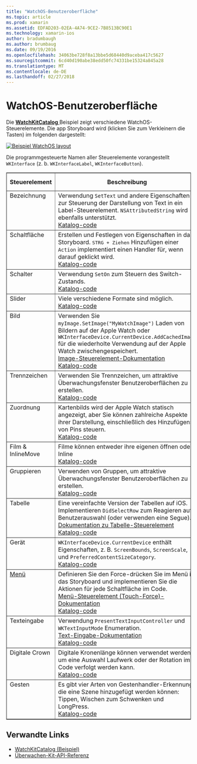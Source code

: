 ```yaml
---
title: "WatchOS-Benutzeroberfläche"
ms.topic: article
ms.prod: xamarin
ms.assetid: EDFAD203-02EA-4A74-9CE2-7B8513BC90E1
ms.technology: xamarin-ios
author: bradumbaugh
ms.author: brumbaug
ms.date: 09/19/2016
ms.openlocfilehash: 34063be728f8a13bbe5d68440d9aceba417c5627
ms.sourcegitcommit: 6cd40d190abe38edd50fc74331be15324a845a28
ms.translationtype: MT
ms.contentlocale: de-DE
ms.lasthandoff: 02/27/2018
---
```

# <a name="watchos-user-interface"></a>WatchOS-Benutzeroberfläche

Die [ **WatchKitCatalog** ](https://github.com/xamarin/monotouch-samples/tree/master/watchOS/WatchKitCatalog) Beispiel zeigt verschiedene WatchOS-Steuerelemente. Die app Storyboard wird (klicken Sie zum Verkleinern die Tasten) im folgenden dargestellt:

[ ![](images/storyboard-sml.png "Beispiel WatchOS layout")](images/storyboard.png)

Die programmgesteuerte Namen aller Steuerelemente vorangestellt `WKInterface` (z. b. `WKInterfaceLabel`, `WKInterfaceButton`).


<table align="center" border="1" cellpadding="1" cellspacing="1">
  <thead>
      <th>
        <strong>Steuerelement</strong>
      </th>
      <th>
        <strong>Beschreibung</strong>
      </th>
      <th>
        <strong>bildschirmabbildung von</strong>
      </th>
    </thead>
    <tbody>
    <tr>
      <td valign="top">
Bezeichnung </td>
      <td valign="top">
Verwendung <code>SetText</code> und andere Eigenschaften zur Steuerung der Darstellung von Text in ein Label-Steuerelement. <code>NSAttributedString</code> wird ebenfalls unterstützt.
        <br />
        <a href="https://github.com/xamarin/ios-samples/blob/master/watchOS/WatchKitCatalog/WatchKit3Extension/LabelDetailController.cs">Katalog-code</a>
      </td>
      <td>
        <img src="Images/label.png" class="tableimg">
      </td>
    </tr>
    <tr>
      <td valign="top">
Schaltfläche </td>
      <td valign="top">
Erstellen und Festlegen von Eigenschaften in das Storyboard. <kbd>STRG + Ziehen</kbd> Hinzufügen einer <code>Action</code> implementiert einen Handler für, wenn darauf geklickt wird.
        <br />
        <a href="https://github.com/xamarin/ios-samples/blob/master/watchOS/WatchKitCatalog/WatchKit3Extension/ButtonDetailController.cs">Katalog-code</a>
      </td>
      <td>
        <img src="Images/button.png" class="tableimg">
      </td>
    </tr>
    <tr>
      <td valign="top">
Schalter </td>
      <td valign="top">
Verwendung <code>SetOn</code> zum Steuern des Switch-Zustands.
        <br />
        <a href="https://github.com/xamarin/ios-samples/blob/master/watchOS/WatchKitCatalog/WatchKit3Extension/SwitchDetailController.cs">Katalog-code</a>
      </td>
      <td>
        <img src="Images/switch.png" class="tableimg">
      </td>
    </tr>
    <tr>
      <td valign="top">
Slider </td>
      <td valign="top">
Viele verschiedene Formate sind möglich.
        <br />
        <a href="https://github.com/xamarin/ios-samples/blob/master/watchOS/WatchKitCatalog/WatchKit3Extension/SliderDetailController.cs">Katalog-code</a>
      </td>
      <td>
        <img src="Images/slider.png" class="tableimg">
      </td>
    </tr>
    <tr>
      <td valign="top">
Bild </td>
      <td valign="top">
Verwenden Sie <code>myImage.SetImage("MyWatchImage")</code> Laden von Bildern auf der Apple Watch oder <code>WKInterfaceDevice.CurrentDevice.AddCachedImage</code> für die wiederholte Verwendung auf der Apple Watch zwischengespeichert.
        <br />
        <a href="~/ios/watchos/user-interface/image.md">Image-Steuerelement-Dokumentation</a>
        <br />
        <a href="https://github.com/xamarin/ios-samples/blob/master/watchOS/WatchKitCatalog/WatchKit3Extension/ImageDetailController.cs">Katalog-code</a>
      </td>
      <td>
        <img src="Images/image.png" class="tableimg">
      </td>
    </tr>
    <tr>
      <td valign="top">
Trennzeichen </td>
      <td valign="top">
Verwenden Sie Trennzeichen, um attraktive Überwachungsfenster Benutzeroberflächen zu erstellen.
        <br />
        <a href="https://github.com/xamarin/ios-samples/blob/master/watchOS/WatchKitCatalog/WatchKit3Extension/SeparatorDetailController.cs">Katalog-code</a>
      </td>
      <td>
        <img src="Images/separator.png" class="tableimg">
      </td>
    </tr>
    <tr>
      <td valign="top">
Zuordnung </td>
      <td valign="top">
Kartenbilds wird der Apple Watch statisch angezeigt, aber Sie können zahlreiche Aspekte ihrer Darstellung, einschließlich des Hinzufügens von Pins steuern.
        <br />
        <a href="https://github.com/xamarin/ios-samples/blob/master/watchOS/WatchKitCatalog/WatchKit3Extension/MapDetailController.cs">Katalog-code</a>
      </td>
      <td>
        <img src="Images/map.png" class="tableimg">
      </td>
    </tr>
    <tr>
      <td valign="top">
Film & InlineMove </td>
      <td valign="top">
Filme können entweder ihre eigenen öffnen oder Inline <br />
        <a href="https://github.com/xamarin/ios-samples/blob/master/watchOS/WatchKitCatalog/WatchKit3Extension/MovieDetailController.cs">Katalog-code</a>
      </td>
      <td>
        <img src="Images/movie.png" class="tableimg">
      </td>
    </tr>
    <tr>
      <td valign="top">
Gruppieren </td>
      <td valign="top">
Verwenden von Gruppen, um attraktive Überwachungsfenster Benutzeroberflächen zu erstellen.
        <br />
        <a href="https://github.com/xamarin/ios-samples/blob/master/watchOS/WatchKitCatalog/WatchKit3Extension/GroupDetailController.cs">Katalog-code</a>
      </td>
      <td>
        <img src="Images/group.png" class="tableimg">
      </td>
    </tr>
    <tr>
      <td valign="top">
Tabelle </td>
      <td valign="top">
Eine vereinfachte Version der Tabellen auf iOS.
Implementieren <code>DidSelectRow</code> zum Reagieren auf Benutzerauswahl (oder verwenden eine Segue).
        <br />
        <a href="~/ios/watchos/user-interface/table.md">Dokumentation zu Tabelle-Steuerelement</a>
        <br />
        <a href="https://github.com/xamarin/ios-samples/blob/master/watchOS/WatchKitCatalog/WatchKit3Extension/TableDetailController.cs">Katalog-code</a>
      </td>
      <td>
        <img src="Images/table.png" class="tableimg">
      </td>
    </tr>
    <tr>
      <td valign="top">
Gerät </td>
      <td valign="top">
        <code>WKInterfaceDevice.CurrentDevice</code> enthält Eigenschaften, z. B. <code>ScreenBounds</code>, <code>ScreenScale</code>, und <code>PreferredContentSizeCategory</code>.
        <br />
        <a href="https://github.com/xamarin/ios-samples/blob/master/watchOS/WatchKitCatalog/WatchKit3Extension/DeviceDetailController.cs">Katalog-code</a>
      </td>
      <td>
        <img src="Images/device.png" class="tableimg">
      </td>
    </tr>
    <tr>
      <td valign="top">
        <a href="~/ios/watchos/user-interface/menu.md">Menü</a>
      </td>
      <td valign="top">
Definieren Sie den Force-drücken Sie im Menü in das Storyboard und implementieren Sie die Aktionen für jede Schaltfläche im Code.
        <br />
        <a href="~/ios/watchos/user-interface/menu.md">Menü-Steuerelement (Touch-Force)-Dokumentation</a>
        <br />
        <a href="https://github.com/xamarin/ios-samples/blob/master/watchOS/WatchKitCatalog/WatchKit3Extension/ControllerDetailController.cs">Katalog-code</a>
      </td>
      <td>
        <img src="Images/controller.png" class="tableimg">
      </td>
    </tr>
    <tr>
      <td valign="top">
Texteingabe </td>
      <td valign="top">
Verwendung <code>PresentTextInputController</code> und <code>WKTextInputMode</code> Enumeration.
        <br />
        <a href="~/ios/watchos/user-interface/text-input.md">Text-Eingabe-Dokumentation</a>
        <br />
        <a href="https://github.com/xamarin/ios-samples/blob/master/watchOS/WatchKitCatalog/WatchKit3Extension/TextInputDetailController.cs">Katalog-code</a>
      </td>
      <td>
        <img src="Images/textinput.png" class="tableimg">
      </td>
    </tr>
    <tr>
      <td valign="top">
Digitale Crown </td>
      <td valign="top">
Digitale Kronenlänge können verwendet werden, um eine Auswahl Laufwerk oder der Rotation im Code verfolgt werden kann.
        <br />
        <a href="https://github.com/xamarin/ios-samples/blob/master/watchOS/WatchKitCatalog/WatchKit3Extension/CrownDetailController.cs">Katalog-code</a>
      </td>
      <td>
        <img src="Images/digital-crown.png" class="tableimg">
      </td>
    </tr>
    <tr>
      <td valign="top">
Gesten </td>
      <td valign="top">
Es gibt vier Arten von Gestenhandler-Erkennung, die eine Szene hinzugefügt werden können: Tippen, Wischen zum Schwenken und LongPress.
        <br />
        <a href="https://github.com/xamarin/ios-samples/blob/master/watchOS/WatchKitCatalog/WatchKit3Extension/GestureDetailController.cs">Katalog-code</a>
      </td>
      <td>
        <img src="Images/gestures.png" class="tableimg">
      </td>
    </tr>
    </tbody>
</table>



## <a name="related-links"></a>Verwandte Links

- [WatchKitCatalog (Beispiel)](https://developer.xamarin.com/samples/monotouch/watchOS/WatchKitCatalog/)
- [Überwachen-Kit-API-Referenz](https://developer.xamarin.com/api/namespace/WatchKit/)
